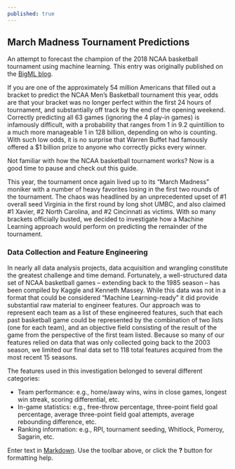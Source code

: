 ```yaml
---
published: true
---
```

## March Madness Tournament Predictions

An attempt to forecast the champion of the 2018 NCAA basketball tournament using machine learning. This entry was originally published on the [BigML blog](https://blog.bigml.com/2018/03/22/finding-sense-in-march-madness-with-machine-learning/). 

If you are one of the approximately 54 million Americans that filled out a bracket to predict the NCAA Men’s Basketball tournament this year, odds are that your bracket was no longer perfect within the first 24 hours of tournament, and substantially off track by the end of the opening weekend. Correctly predicting all 63 games (ignoring the 4 play-in games) is infamously difficult, with a probability that ranges from 1 in 9.2 quintillion to a much more manageable 1 in 128 billion, depending on who is counting. With such low odds, it is no surprise that Warren Buffet had famously offered a $1 billion prize to anyone who correctly picks every winner.

Not familiar with how the NCAA basketball tournament works? Now is a good time to pause and check out this guide.

This year, the tournament once again lived up to its “March Madness” moniker with a number of heavy favorites losing in the first two rounds of the tournament. The chaos was headlined by an unprecedented upset of #1 overall seed Virginia in the first round by long shot UMBC, and also claimed #1 Xavier, #2 North Carolina, and #2 Cincinnati as victims. With so many brackets officially busted, we decided to investigate how a Machine Learning approach would perform on predicting the remainder of the tournament.

### Data Collection and Feature Engineering

In nearly all data analysis projects, data acquisition and wrangling constitute the greatest challenge and time demand. Fortunately, a well-structured data set of NCAA basketball games  – extending back to the 1985 season – has been compiled by Kaggle and Kenneth Massey. While this data was not in a format that could be considered “Machine Learning-ready” it did provide substantial raw material to engineer features. Our approach was to represent each team as a list of these engineered features, such that each past basketball game could be represented by the combination of two lists (one for each team), and an objective field consisting of the result of the game from the perspective of the first team listed. Because so many of our features relied on data that was only collected going back to the 2003 season, we limited our final data set to 118 total features acquired from the most recent 15 seasons.

The features used in this investigation belonged to several different categories:
* Team performance: e.g., home/away wins, wins in close games, longest win streak, scoring differential, etc.
* In-game statistics: e.g., free-throw percentage, three-point field goal percentage, average three-point field goal attempts, average rebounding difference, etc.
* Ranking information: e.g., RPI, tournament seeding, Whitlock, Pomeroy, Sagarin, etc.


Enter text in [Markdown](http://daringfireball.net/projects/markdown/). Use the toolbar above, or click the **?** button for formatting help.
